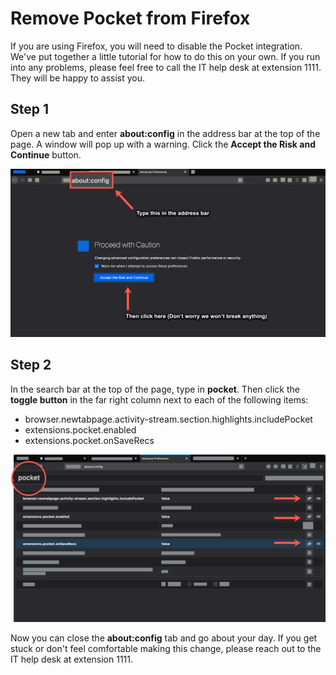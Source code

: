 # Remove Pocket from Firefox

If you are using Firefox, you will need to disable the Pocket integration. We've put together a little tutorial for how to do this on your own. If you run into any problems, please feel free to call the IT help desk at extension 1111. They will be happy to assist you.

## Step 1

Open a new tab and enter __about:config__ in the address bar at the top of the page. A window will pop up with a warning. Click the __Accept the Risk and Continue__ button.

![](step1.png)

## Step 2

In the search bar at the top of the page, type in __pocket__. Then click the __toggle button__ in the far right column next to each of the following items:

  - browser.newtabpage.activity-stream.section.highlights.includePocket
  - extensions.pocket.enabled
  - extensions.pocket.onSaveRecs

![](step2.png)

Now you can close the __about:config__ tab and go about your day. If you get stuck or don't feel comfortable making this change, please reach out to the IT help desk at extension 1111.